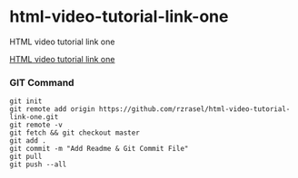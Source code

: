 # html-video-tutorial-link-one
HTML video tutorial link one

[HTML video tutorial link one](https://rzrasel.github.io/html-video-tutorial-link-one)


### GIT Command
```git_command
git init
git remote add origin https://github.com/rzrasel/html-video-tutorial-link-one.git
git remote -v
git fetch && git checkout master
git add .
git commit -m "Add Readme & Git Commit File"
git pull
git push --all
```